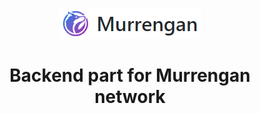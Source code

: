 <p align="center">
    <img src="readme/murr_logo.png" title="murr_logo"/>
<p>

<H1 align="center">
    Backend part for Murrengan network
</H1>